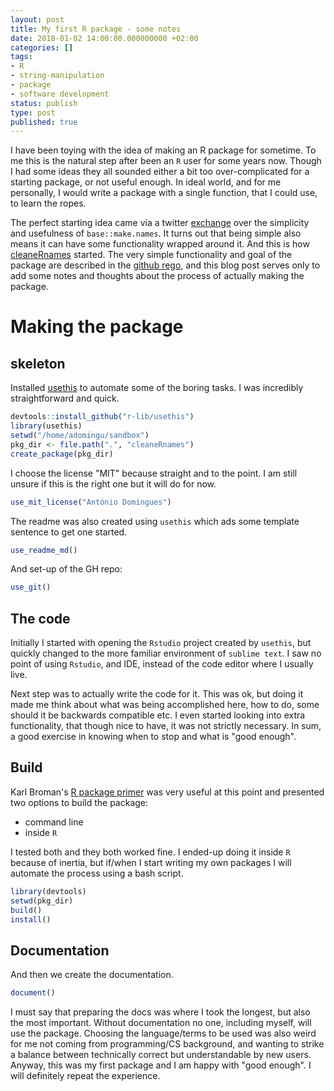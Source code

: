 ```yaml
---
layout: post
title: My first R package - some notes
date: 2018-01-02 14:00:00.000000000 +02:00
categories: []
tags:
- R
- string-manipulation
- package
- software development
status: publish
type: post
published: true
---
```


I have been toying with the idea of making an R package for sometime. To me this is the natural step after been an `R` user for some years now. Though I had some ideas they all sounded either a bit too over-complicated for a starting package, or not useful enough. In ideal world, and for me personally, I would write a package with a single function, that I could use, to learn the ropes. 

The perfect starting idea came via a twitter [exchange](https://twitter.com/keyboardpipette/status/943110804819382273) over the simplicity and usefulness of `base::make.names`. It turns out that being simple also means it can have some functionality wrapped around it. And this is how [cleaneRnames](https://github.com/adomingues/cleaneRnames) started. The very simple functionality and goal of the package are described in the [github rego](https://github.com/adomingues/cleaneRnames), and this blog post serves only to add some notes and thoughts about the process of actually making the package.   

# Making the package
## skeleton
Installed [usethis](https://github.com/r-lib/usethis) to automate some of the boring tasks. I was incredibly straightforward and quick. 

```r
devtools::install_github("r-lib/usethis")
library(usethis)
setwd("/home/adomingu/sandbox")
pkg_dir <- file.path(".", "cleaneRnames")
create_package(pkg_dir)
```

I choose the license "MIT" because straight and to the point. I am still unsure if this is the right one but it will do for now. 

```r
use_mit_license("António Domingues")
```

The readme was also created using `usethis` which ads some template sentence to get one started. 

```r
use_readme_md()
```

And set-up of the GH repo:

```r
use_git()
```

## The code

Initially I started with opening the `Rstudio` project created by `usethis`, but quickly changed to the more familiar environment of `sublime text`. I saw no point of using `Rstudio`, and IDE, instead of the code editor where I usually live.

Next step was to actually write the code for it. This was ok, but doing it made me think about what was being accomplished here, how to do, some should it be backwards compatible etc. I even started looking into extra functionality, that though nice to have, it was not strictly necessary. In sum, a good exercise in knowing when to stop and what is "good enough".  

## Build 

Karl Broman's [R package primer](http://kbroman.org/pkg_primer/) was very useful at this point and presented two options to build the package:

- command line
- inside `R`

I tested both and they both worked fine. I ended-up doing it inside `R` because of inertia, but if/when I start writing my own packages I will automate the process using a bash script. 

```r
library(devtools)
setwd(pkg_dir)
build()
install()
```

## Documentation

And then we create the documentation.

```r
document()
```

I must say that preparing the docs was where I took the longest, but also the most important. Without documentation no one, including myself, will use the package. Choosing the language/terms to be used was also weird for me not coming from programming/CS background, and wanting to strike a balance between technically correct but understandable by new users. Anyway, this was my first package and I am happy with "good enough". I will definitely repeat the experience.  
